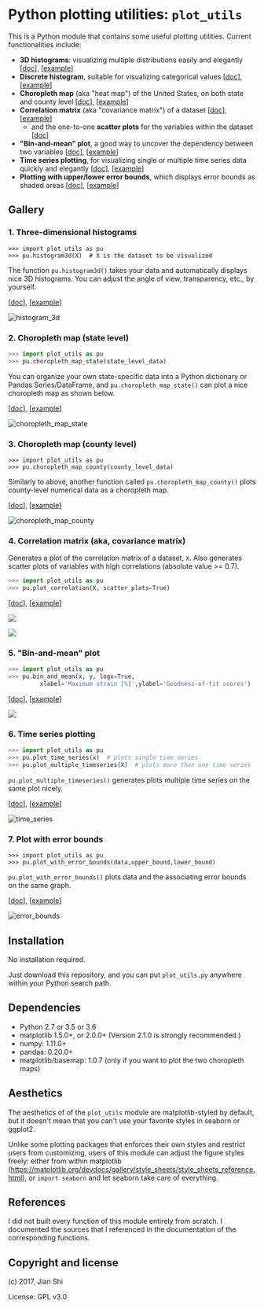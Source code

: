 # Python plotting utilities: `plot_utils`
This is a Python module that contains some useful plotting utilities. Current functionalities include:

+ **3D histograms**: visualizing multiple distributions easily and elegantly [[doc](./docs/histogram3d.md)], [[example](./examples/3D_histograms_example.ipynb)]
+ **Discrete histogram**, suitable for visualizing categorical values [[doc](./docs/discrete_histogram.md)], [[example](./examples/Discrete_histogram_example.ipynb)]
+ **Choropleth map** (aka "heat map") of the United States, on both state and county level [[doc](./docs/choropleth_map.md)], [[example](./examples/Choropleth_map_example.ipynb)]
+ **Correlation matrix** (aka "covariance matrix") of a dataset [[doc](./docs/plot_correlation.md)], [[example](./examples/Correlation_matrix_example.ipynb)]
  + and the one-to-one **scatter plots** for the variables within the dataset [[doc](./docs/scatter_plots_two_cols.md)]
+ **"Bin-and-mean" plot**, a good way to uncover the dependency between two variables [[doc](./docs/bin_and_mean.md)], [[example](./examples/Bin-and-mean_example.ipynb)]
+ **Time series plotting**, for visualizing single or multiple time series data quickly and elegantly [[doc](./docs/plot_timeseries.md)], [[example](./examples/Plot_time_series_example.ipynb)]
+ **Plotting with upper/lower error bounds**, which displays error bounds as shaded areas [[doc](./docs/plot_with_error_bounds.md)], [[example](./examples/Plot_with_error_bounds_example.ipynb)]



## Gallery

### 1. Three-dimensional histograms

```{python}
>>> import plot_utils as pu
>>> pu.histogram3d(X)  # X is the dataset to be visualized
```

The function `pu.histogram3d()` takes your data and automatically displays nice 3D histograms. You can adjust the angle of view, transparency, etc., by yourself.

[[doc](./docs/histogram3d.md)], [[example](./examples/3D_histograms_example.ipynb)]

![histogram_3d](./examples/gallery/histogram_3d.png)

### 2. Choropleth map (state level)

```python
>>> import plot_utils as pu
>>> pu.choropleth_map_state(state_level_data)
```

You can organize your own state-specific data into a Python dictionary or Pandas Series/DataFrame, and `pu.choropleth_map_state()` can plot a nice choropleth map as shown below.

[[doc](./docs/choropleth_map.md)], [[example](./examples/Choropleth_map_example.ipynb)]

![choropleth_map_state](./examples/gallery/choropleth_map_state.png)

### 3. Choropleth map (county level)

```{python}
>>> import plot_utils as pu
>>> pu.choropleth_map_county(county_level_data)
```

Similarly to above, another function called `pu.choropleth_map_county()` plots county-level numerical data as a choropleth map.

[[doc](./docs/choropleth_map.md#plot_utilschoropleth_map_county)], [[example](./examples/Choropleth_map_example.ipynb)]

![choropleth_map_county](./examples/gallery/choropleth_map_county.png)

### 4. Correlation matrix (aka, covariance matrix)

Generates a plot of the correlation matrix of a dataset, `X`. Also generates scatter plots of variables with high correlations (absolute value >= 0.7).

```python
>>> import plot_utils as pu
>>> pu.plot_correlation(X, scatter_plots=True)
```

[[doc](./docs/plot_correlation.md)], [[example](./examples/Correlation_matrix_example.ipynb)]

![](./examples/gallery/correlation_matrix.png)

![](./examples/gallery/scatter_plots.png)



### 5. "Bin-and-mean" plot

```python
>>> import plot_utils as pu
>>> pu.bin_and_mean(x, y, logx=True,
         xlabel='Maximum strain [%]',ylabel='Goodness-of-fit scores')
```

[[doc](./docs/bin_and_mean.md)], [[example](./examples/Bin-and-mean_example.ipynb)]

![](./examples/gallery/bin_and_mean.png)



### 6. Time series plotting

```Python
>>> import plot_utils as pu
>>> pu.plot_time_series(x)  # plots single time series
>>> pu.plot_multiple_timeseries(X)  # plots more than one time series
```

`pu.plot_multiple_timeseries()` generates plots multiple time series on the same plot nicely.

[[doc](./docs/plot_timeseries.md)], [[example](./examples/Plot_time_series_example.ipynb)]

![time_series](./examples/gallery/time_series.png)

### 7. Plot with error bounds

```{python}
>>> import plot_utils as pu
>>> pu.plot_with_error_bounds(data,upper_bound,lower_bound)
```

`pu.plot_with_error_bounds()` plots data and the associating error bounds on the same graph.

[[doc](./docs/plot_with_error_bounds.md)], [[example](./examples/Plot_with_error_bounds_example.ipynb)]

![error_bounds](./examples/gallery/error_bounds.png)

## Installation

No installation required.

Just download this repository, and you can put `plot_utils.py` anywhere within your Python search path.



## Dependencies

+ Python 2.7 or 3.5 or 3.6
+ matplotlib 1.5.0+, or 2.0.0+ (Version 2.1.0 is strongly recommended.)
+ numpy: 1.11.0+
+ pandas: 0.20.0+
+ matplotlib/basemap: 1.0.7 (only if you want to plot the two choropleth maps)



## Aesthetics

The aesthetics of of the `plot_utils` module are matplotlib-styled by default, but it doesn't mean that you can't use your favorite styles in seaborn or ggplot2.

Unlike some plotting packages that enforces their own styles and restrict users from customizing, users of this module can adjust the figure styles freely: either from within matplotlib (https://matplotlib.org/devdocs/gallery/style_sheets/style_sheets_reference.html), or `import seaborn` and let seaborn take care of everything.

## References

I did not built every function of this module entirely from scratch. I documented the sources that I referenced in the documentation of the corresponding functions.

## Copyright and license

(c) 2017, Jian Shi

License: GPL v3.0